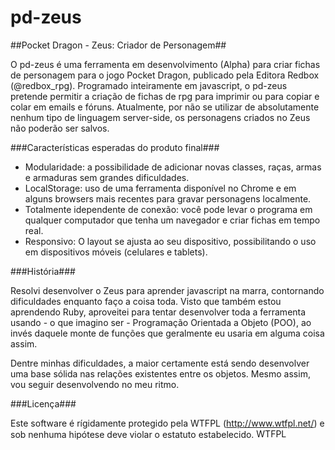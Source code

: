 pd-zeus
=======

##Pocket Dragon - Zeus: Criador de Personagem##

O pd-zeus é uma ferramenta em desenvolvimento (Alpha) para criar fichas de personagem para o jogo Pocket Dragon, publicado pela Editora Redbox (@redbox_rpg). Programado inteiramente em javascript, o pd-zeus pretende permitir a criação de fichas de rpg para imprimir ou para copiar e colar em emails e fóruns. Atualmente, por não se utilizar de absolutamente nenhum tipo de linguagem server-side, os personagens criados no Zeus não poderão ser salvos.

###Características esperadas do produto final###
- Modularidade: a possibilidade de adicionar novas classes, raças, armas e armaduras sem grandes dificuldades.
- LocalStorage: uso de uma ferramenta disponível no Chrome e em alguns browsers mais recentes para gravar personagens localmente.
- Totalmente idependente de conexão: você pode levar o programa em qualquer computador que tenha um navegador e criar fichas em tempo real.
- Responsivo: O layout se ajusta ao seu dispositivo, possibilitando o uso em dispositivos móveis (celulares e tablets).

###História###

Resolvi desenvolver o Zeus para aprender javascript na marra, contornando dificuldades enquanto faço a coisa toda. Visto que também estou aprendendo Ruby, aproveitei para tentar desenvolver toda a ferramenta usando - o que imagino ser - Programação Orientada a Objeto (POO), ao invés daquele monte de funções que geralmente eu usaria em alguma coisa assim.

Dentre minhas dificuldades, a maior certamente está sendo desenvolver uma base sólida nas relações existentes entre os objetos. Mesmo assim, vou seguir desenvolvendo no meu ritmo.

###Licença###

Este software é rígidamente protegido pela WTFPL (http://www.wtfpl.net/) e sob nenhuma hipótese deve violar o estatuto estabelecido.
<a href="http://www.wtfpl.net/"><img
       src="http://www.wtfpl.net/wp-content/uploads/2012/12/wtfpl-badge-4.png"
       width="80" height="15" alt="WTFPL" /></a>
